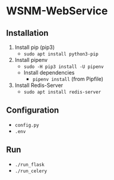 # WSNM-WebService

## Installation
1) Install pip (pip3)
    - `sudo apt install python3-pip`
2) Install pipenv
    - `sudo -H pip3 install -U pipenv`
    - Install dependencies
        - `pipenv install` (from Pipfile)
3) Install Redis-Server
    - `sudo apt install redis-server`

## Configuration
- `config.py`
- `.env`

## Run
- `./run_flask`
- `./run_celery`
